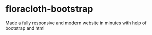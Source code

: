 # floracloth-bootstrap
Made a fully responsive and modern website in minutes with help of bootstrap and html
